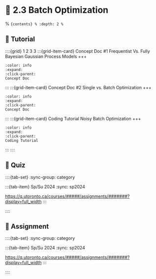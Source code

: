 # 🧩 2.3 Batch Optimization

% ```{contents}
% :depth: 2
% ```

## 🔰 Tutorial

::::{grid} 1 2 3 3
:::{grid-item-card} Concept Doc \#1
Frequentist Vs. Fully Bayesian Gaussian Process Models
+++
```{button-link} https://honegumi.readthedocs.io/en/latest/curriculum/concepts/freq-vs-bayes/freq-vs-bayes.html
:color: info
:expand:
:click-parent:
Concept Doc
```
:::
:::{grid-item-card} Concept Doc \#2
Single vs. Batch Optimization
+++
```{button-link} https://honegumi.readthedocs.io/en/latest/curriculum/concepts/batch/single-vs-batch.html
:color: info
:expand:
:click-parent:
Concept Doc
```
:::
:::{grid-item-card} Coding Tutorial
Noisy Batch Optimization
+++
```{button-link} https://honegumi.readthedocs.io/en/latest/curriculum/tutorials/batch/batch-bo-tutorial.html
:color: info
:expand:
:click-parent:
Coding Tutorial
```
:::
::::

## 🚀 Quiz

::::{tab-set}
:sync-group: category

:::{tab-item} Sp/Su 2024
:sync: sp2024

https://q.utoronto.ca/courses/#####/assignments/#######?display=full_width
:::

::::

## 📄 Assignment

::::{tab-set}
:sync-group: category

:::{tab-item} Sp/Su 2024
:sync: sp2024

https://q.utoronto.ca/courses/#####/assignments/#######?display=full_width
:::

::::
